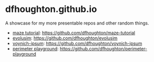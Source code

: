 # dfhoughton.github.io
A showcase for my more presentable repos and other random things.

- [maze tutorial](maze-tutorial/): https://github.com/dfhoughton/maze-tutorial
- [evolusim](evolusim/): https://github.com/dfhoughton/evolusim
- [voynich-ipsum](voynich-ipsum/): https://github.com/dfhoughton/voynich-ipsum
- [perimeter playground](perimeter-playground/): https://github.com/dfhoughton/perimeter-playground
